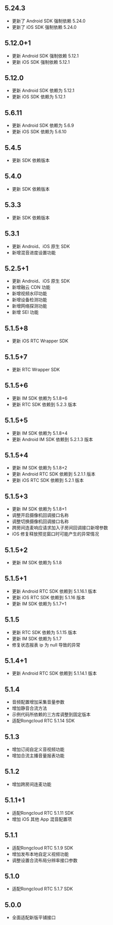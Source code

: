 ## 5.24.3
* 更新了 Android SDK 强制依赖 5.24.0
* 更新了 iOS SDK 强制依赖 5.24.0


## 5.12.0+1
* 更新 Android SDK 强制依赖 5.12.1
* 更新 iOS SDK 强制依赖 5.12.1

## 5.12.0
* 更新 Android SDK 依赖为 5.12.1
* 更新 iOS SDK 依赖为 5.12.1



## 5.6.11
* 更新 Android SDK 依赖为 5.6.9
* 更新 iOS SDK 依赖为 5.6.10


## 5.4.5

* 更新 SDK 依赖版本

## 5.4.0

* 更新 SDK 依赖版本

## 5.3.3

* 更新 SDK 依赖版本

## 5.3.1

* 更新 Android、iOS 原生 SDK
* 新增混音进度设置功能

## 5.2.5+1

* 更新 Android、iOS 原生 SDK
* 新增融云 CDN 功能
* 新增视频水印功能
* 新增设备检测功能
* 新增网络探测功能
* 新增 SEI 功能

## 5.1.5+8

* 更新 iOS RTC Wrapper SDK

## 5.1.5+7

* 更新 RTC Wrapper SDK

## 5.1.5+6

* 更新 IM SDK 依赖为 5.1.8+6
* 更新 RTC SDK 依赖到 5.2.3 版本

## 5.1.5+5

* 更新 IM SDK 依赖为 5.1.8+4
* 更新 Android IM SDK 依赖到 5.2.1.3 版本

## 5.1.5+4

* 更新 IM SDK 依赖为 5.1.8+2
* 更新 Android RTC SDK 依赖到 5.2.1.1 版本
* 更新 iOS RTC SDK 依赖到 5.2.1 版本

## 5.1.5+3

* 更新 IM SDK 依赖为 5.1.8+1
* 调整开启摄像机回调接口名称
* 调整切换摄像机回调接口名称
* 跨房间连麦响应请求加入子房间回调接口新增参数
* iOS 修复释放预览窗口时可能产生的异常情况

## 5.1.5+2

* 更新 IM SDK 依赖为 5.1.8

## 5.1.5+1

* 更新 Android RTC SDK 依赖到 5.1.16.1 版本
* 更新 iOS RTC SDK 依赖到 5.1.16 版本
* 更新 IM SDK 依赖为 5.1.7+1

## 5.1.5

* 更新 RTC SDK 依赖为 5.1.15 版本
* 更新 IM SDK 依赖为 5.1.7
* 修复状态报表 ip 为 null 导致的异常

## 5.1.4+1

* 更新 Android RTC SDK 依赖到 5.1.14.1 版本

## 5.1.4

* 音频配置增加采集音量参数
* 增加静音合流方法
* 示例代码所依赖的三方库调整到固定版本
* 适配Rongcloud RTC 5.1.14 SDK

## 5.1.3

* 增加订阅自定义音视频功能
* 增加合流主播音量报表功能

## 5.1.2

* 增加跨房间连麦功能

## 5.1.1+1

* 适配Rongcloud RTC 5.1.11 SDK
* 增加 iOS 其他 App 混音配置项

## 5.1.1

* 适配Rongcloud RTC 5.1.9 SDK
* 增加发布本地自定义视频功能
* 调整设置合流布局分辨率接口参数

## 5.1.0

* 适配Rongcloud RTC 5.1.7 SDK

## 5.0.0

* 全面适配新版平铺接口
